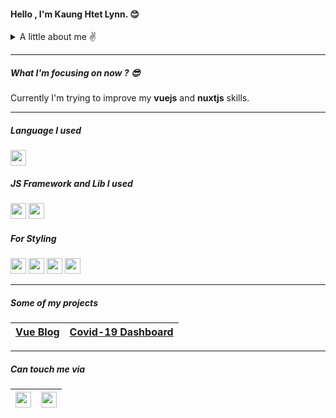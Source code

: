 #### Hello , I'm Kaung Htet Lynn. :blush:

<details>
<summary>A little about me ✌️</summary>
<br>
I am trying to be a frontend developer.
I really like to manipulate with css and js. I learned from youtube and read books, docs, etc...
</details>

---

##### What I'm focusing on now ? :sunglasses:

Currently I'm trying to improve my **vuejs** and **nuxtjs** skills.

---

##### Language I used

<img src="https://img.icons8.com/color/48/000000/javascript.png" width="25"/>

##### JS Framework and Lib I used

<p float="left">
<img src="https://img.icons8.com/color/48/000000/vue-js.png" width="25" />
<img src="https://img.icons8.com/ios-filled/50/000000/jquery.png" width="25"/>
</p>

##### For Styling

<p float="left">
<img src="https://i.imgur.com/BzS2wtv.png" width="25"/>
<img src="https://i.imgur.com/IdVUbi2.png" width="25"/>
<img src="https://i.imgur.com/OTcEb8Z.png" width="25"/>
<img src="https://i.imgur.com/bVRwFC8.jpg" width="25"/>
</p>

---

##### Some of my projects

| [Vue Blog](https://dreamy-kalam-defdf6.netlify.app/) | [Covid-19 Dashboard](https://sad-pasteur-60fd9e.netlify.app/) |
| ---------------------------------------------------- | ------------------------------------------------------------- |

---

##### Can touch me via

| [<img src="https://i.imgur.com/HyvlxuC.png" width="25"/>](mailto:https://dev.kaunghtet@gmail.com) | [<img src="https://img.icons8.com/fluent/48/000000/facebook-new.png" width="25"/>](https://www.facebook.com/tragonn.tonian) |
| ------------------------------------------------------------------------------------------------- | :-------------------------------------------------------------------------------------------------------------------------: |
